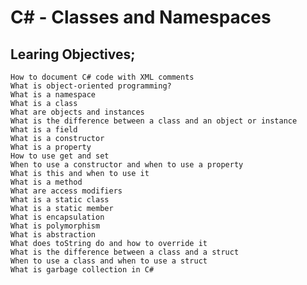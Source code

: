 # C# - Classes and Namespaces
## Learing Objectives;

    How to document C# code with XML comments
    What is object-oriented programming?
    What is a namespace
    What is a class
    What are objects and instances
    What is the difference between a class and an object or instance
    What is a field
    What is a constructor
    What is a property
    How to use get and set
    When to use a constructor and when to use a property
    What is this and when to use it
    What is a method
    What are access modifiers
    What is a static class
    What is a static member
    What is encapsulation
    What is polymorphism
    What is abstraction
    What does toString do and how to override it
    What is the difference between a class and a struct
    When to use a class and when to use a struct
    What is garbage collection in C#
